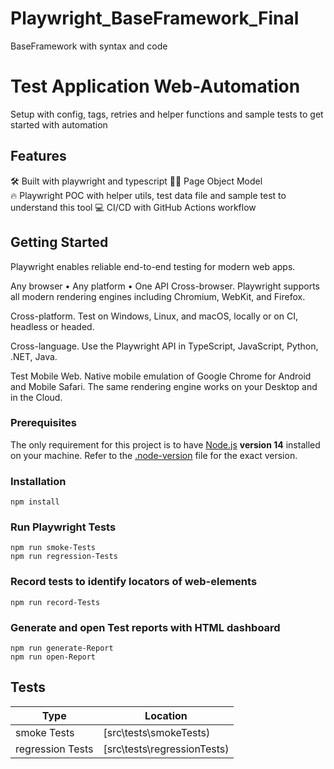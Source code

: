 # Playwright_BaseFramework_Final
BaseFramework with syntax and code 

# Test Application Web-Automation
Setup with config, tags, retries and helper functions and sample tests to get started with automation

## Features

🛠 Built with playwright and typescript
👮‍♂️ Page Object Model   
🔥 Playwright POC with helper utils, test data file and sample test to understand this tool
💻 CI/CD with GitHub Actions workflow


## Getting Started

Playwright enables reliable end-to-end testing for modern web apps.

Any browser • Any platform • One API
Cross-browser. Playwright supports all modern rendering engines including Chromium, WebKit, and Firefox.

Cross-platform. Test on Windows, Linux, and macOS, locally or on CI, headless or headed.

Cross-language. Use the Playwright API in TypeScript, JavaScript, Python, .NET, Java.

Test Mobile Web. Native mobile emulation of Google Chrome for Android and Mobile Safari. The same rendering engine works on your Desktop and in the Cloud.

### Prerequisites

The only requirement for this project is to have [Node.js](https://nodejs.org/en/) **version 14** installed on your machine. Refer to the [.node-version](./.node-version) file for the exact version.

### Installation

```
npm install
```

### Run Playwright Tests

```
npm run smoke-Tests
npm run regression-Tests
```

### Record tests to identify locators of web-elements

```
npm run record-Tests
```

### Generate and open Test reports with HTML dashboard

```
npm run generate-Report
npm run open-Report
```

## Tests

| Type | Location                     |
| ---- | -----------------------------|
| smoke Tests  | [src\tests\smokeTests) |
| regression Tests  | [src\tests\regressionTests) |
